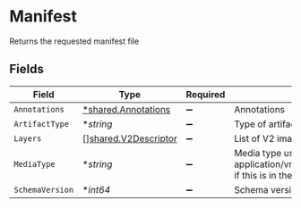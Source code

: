 # Manifest

Returns the requested manifest file


## Fields

| Field                                                                                                   | Type                                                                                                    | Required                                                                                                | Description                                                                                             |
| ------------------------------------------------------------------------------------------------------- | ------------------------------------------------------------------------------------------------------- | ------------------------------------------------------------------------------------------------------- | ------------------------------------------------------------------------------------------------------- |
| `Annotations`                                                                                           | [*shared.Annotations](../../../pkg/models/shared/annotations.md)                                        | :heavy_minus_sign:                                                                                      | Annotations                                                                                             |
| `ArtifactType`                                                                                          | **string*                                                                                               | :heavy_minus_sign:                                                                                      | Type of artifact                                                                                        |
| `Layers`                                                                                                | [][shared.V2Descriptor](../../../pkg/models/shared/v2descriptor.md)                                     | :heavy_minus_sign:                                                                                      | List of V2 image layer information                                                                      |
| `MediaType`                                                                                             | **string*                                                                                               | :heavy_minus_sign:                                                                                      | Media type usually application/vnd.docker.distribution.manifest.v2+json if this is in the accept header |
| `SchemaVersion`                                                                                         | **int64*                                                                                                | :heavy_minus_sign:                                                                                      | Schema version                                                                                          |